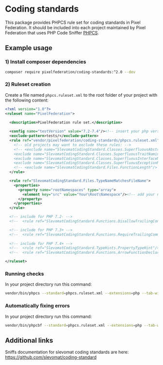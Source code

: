 # Coding standards

This package provides PHPCS rule set for coding standards in Pixel Federation. It should be included into
each project maintained by Pixel Federation that uses PHP Code Sniffer [PHPCS](https://github.com/squizlabs/PHP_CodeSniffer).

## Example usage

### 1) Install composer dependencies

```bash
composer require pixelfederation/coding-standards:^2.0 --dev
```

### 2) Ruleset creation

Create a file named `phpcs.ruleset.xml` to the root folder of your project with the following content:

```xml
<?xml version="1.0"?>
<ruleset name="PixelFederation">

  <description>PixelFederation rule set.</description>
    
  <config name="testVersion" value="7.2-7.4"/><!-- insert your php version -->
  <exclude-pattern>tests/</exclude-pattern>
  <rule ref="vendor/pixelfederation/coding-standards/phpcs.ruleset.xml">
    <!-- old projects may want to exclude these rules: -->
    <!-- <exclude name="SlevomatCodingStandard.Classes.SuperfluousAbstractClassNaming"/>
    <exclude name="SlevomatCodingStandard.Classes.SuperfluousTraitNaming"/>
    <exclude name="SlevomatCodingStandard.Classes.SuperfluousInterfaceNaming"/>
    <exclude name="SlevomatCodingStandard.Classes.SuperfluousExceptionNaming"/> -->
    <!-- <exclude name="SlevomatCodingStandard.Files.FunctionLength"/> -->
  </rule>

  <rule ref="SlevomatCodingStandard.Files.TypeNameMatchesFileName">
    <properties>
      <property name="rootNamespaces" type="array">
        <element key="src" value="Your\Root\Namespace"/><!-- add your namespaces -->
      </property>
    </properties>
  </rule>

  <!-- include for PHP 7.2- -->
  <!--  <rule ref="SlevomatCodingStandard.Functions.DisallowTrailingCommaInCall"/>-->

  <!-- include for PHP 7.3+ -->
  <!--  <rule ref="SlevomatCodingStandard.Functions.RequireTrailingCommaInCall"/>-->
  
  <!-- include for PHP 7.4+ -->
  <!--  <rule ref="SlevomatCodingStandard.TypeHints.PropertyTypeHint"/>-->
  <!--  <rule ref="SlevomatCodingStandard.Functions.ArrowFunctionDeclaration"/>-->

</ruleset>
```

### Running checks

In your project directory run this command:

```bash
vendor/bin/phpcs --standard=phpcs.ruleset.xml --extensions=php --tab-width=4 -sp src
```

### Automatically fixing errors

In your project directory run this command:

```bash
vendor/bin/phpcbf --standard=phpcs.ruleset.xml --extensions=php --tab-width=4 -sp src
```

## Additional links

Sniffs documentation for slevomat coding standards are here: 
https://github.com/slevomat/coding-standard
